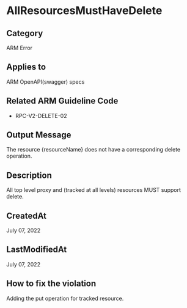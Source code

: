 # AllResourcesMustHaveDelete

## Category

ARM Error

## Applies to

ARM OpenAPI(swagger) specs

## Related ARM Guideline Code

- RPC-V2-DELETE-02

## Output Message

The resource {resourceName} does not have a corresponding delete operation.

## Description

All top level proxy and (tracked at all levels) resources MUST support delete.

## CreatedAt

July 07, 2022

## LastModifiedAt

July 07, 2022

## How to fix the violation

Adding the put operation for tracked resource.
